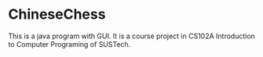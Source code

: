 # ChineseChess
This is a java program with GUI. It is a course project in CS102A Introduction to Computer Programing of SUSTech.
